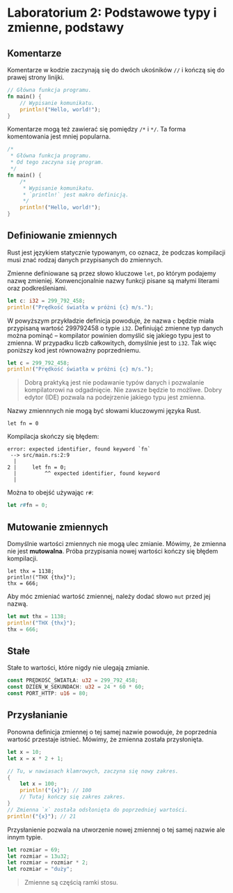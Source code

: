 # Laboratorium 2: Podstawowe typy i zmienne, podstawy

## Komentarze

Komentarze w kodzie zaczynają się do dwóch ukośników `//` i kończą się do prawej strony linijki.

```rust
// Główna funkcja programu.
fn main() {
    // Wypisanie komunikatu.
    println!("Hello, world!");
}
```

Komentarze mogą też zawierać się pomiędzy `/*` i `*/`. Ta forma komentowania jest mniej popularna.

```rust
/*
 * Główna funkcja programu.
 * Od tego zaczyna się program.
 */
fn main() {
    /*
     * Wypisanie komunikatu.
     * `println!` jest makro definicją.
     */
    println!("Hello, world!");
}
```

## Definiowanie zmiennych

Rust jest językiem statycznie typowanym, co oznacz, że podczas kompilacji musi znać rodzaj danych
przypisanych do zmiennych.

Zmienne definiowane są przez słowo kluczowe `let`, po którym podajemy nazwę zmieniej.
Konwencjonalnie nazwy funkcji pisane są małymi literami oraz podkreśleniami.

```rust
let c: i32 = 299_792_458;
println!("Prędkość światła w próżni {c} m/s.");
```

W powyższym przykładzie definicja powoduje, że nazwa `c` będzie miała przypisaną wartość
299792458 o typie `i32`. Definiująć zmienne typ danych można pominąć – kompilator powinien domyślić
się jakiego typu jest to zmienna. W przypadku liczb całkowitych, domyślnie jest to `i32`. Tak więc
poniższy kod jest równoważny poprzedniemu.

```rust
let c = 299_792_458;
println!("Prędkość światła w próżni {c} m/s.");
```

> Dobrą praktyką jest nie podawanie typów danych i pozwalanie kompilatorowi na odgadnięcie. Nie
> zawsze będzie to możliwe. Dobry edytor (IDE) pozwala na podejrzenie jakiego typu jest zmienna.

Nazwy zmiennnych nie mogą być słowami kluczowymi języka Rust.

```rust,compile_fail
let fn = 0
```

Kompilacja skończy się błędem:

```text
error: expected identifier, found keyword `fn`
 --> src/main.rs:2:9
  |
2 |     let fn = 0;
  |         ^^ expected identifier, found keyword
  |
```

Można to obejść używając `r#`:

```rust
let r#fn = 0;
```

## Mutowanie zmiennych

Domyślnie wartości zmiennych nie mogą ulec zmianie. Mówimy, że zmienna nie jest **mutowalna**.
Próba przypisania nowej wartości kończy się błędem kompilacji.

```rust,compile_fail
let thx = 1138;
println!("THX {thx}");
thx = 666;
```

Aby móc zmieniać wartość zmiennej, należy dodać słowo `mut` przed jej nazwą.

```rust
let mut thx = 1138;
println!("THX {thx}");
thx = 666;
```

## Stałe

Stałe to wartości, które nigdy nie ulegają zmianie.

```rust
const PRĘDKOŚĆ_ŚWIATŁA: u32 = 299_792_458;
const DZIEŃ_W_SEKUNDACH: u32 = 24 * 60 * 60;
const PORT_HTTP: u16 = 80;
```

## Przysłanianie

Ponowna definicja zmiennej o tej samej nazwie powoduje, że poprzednia wartość przestaje istnieć.
Mówimy, że zmienna została przysłonięta.

```rust
let x = 10;
let x = x * 2 + 1;

// Tu, w nawiasach klamrowych, zaczyna się nowy zakres.
{
    let x = 100;
    println!("{x}"); // 100
    // Tutaj kończy się zakres zakres.
}
// Zmienna `x` została odsłonięta do poprzedniej wartości.
println!("{x}"); // 21
```

Przysłanienie pozwala na utworzenie nowej zmiennej o tej samej nazwie ale innym typie.

```rust
let rozmiar = 69;
let rozmiar = 13u32;
let rozmiar = rozmiar * 2;
let rozmiar = "duży";
```

> Zmienne są częścią ramki stosu.
